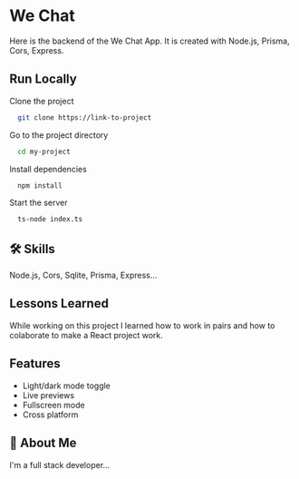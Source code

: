 
# We Chat

Here is the backend of the We Chat App.
It is created with Node.js, Prisma, Cors, Express.


## Run Locally

Clone the project

```bash
  git clone https://link-to-project
```

Go to the project directory

```bash
  cd my-project
```

Install dependencies

```bash
  npm install
```

Start the server

```bash
  ts-node index.ts
```


## 🛠 Skills
Node.js, Cors, Sqlite, Prisma, Express... 

## Lessons Learned

While working on this project I learned how to work in pairs and how to colaborate to make a React project work.
## Features

- Light/dark mode toggle
- Live previews
- Fullscreen mode
- Cross platform


## 🚀 About Me
I'm a full stack developer...

